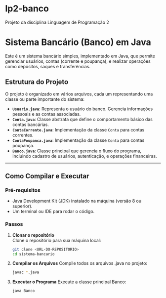 # lp2-banco
Projeto da disciplina Linguagem de Programação 2


# Sistema Bancário (Banco) em Java

Este é um sistema bancário simples, implementado em Java, que permite gerenciar usuários, contas (corrente e poupança), e realizar operações como depósitos, saques e transferências.

## Estrutura do Projeto

O projeto é organizado em vários arquivos, cada um representando uma classe ou parte importante do sistema:

- **`Usuario.java`**: Representa o usuário do banco. Gerencia informações pessoais e as contas associadas.
- **`Conta.java`**: Classe abstrata que define o comportamento básico das contas bancárias.
- **`ContaCorrente.java`**: Implementação da classe `Conta` para contas correntes.
- **`ContaPoupanca.java`**: Implementação da classe `Conta` para contas poupança.
- **`Banco.java`**: Classe principal que gerencia o fluxo do programa, incluindo cadastro de usuários, autenticação, e operações financeiras.

---

## Como Compilar e Executar

### Pré-requisitos
- Java Development Kit (JDK) instalado na máquina (versão 8 ou superior).
- Um terminal ou IDE para rodar o código.

### Passos

1. **Clonar o repositório**  
   Clone o repositório para sua máquina local:
   ```bash
   git clone <URL-DO-REPOSITORIO>
   cd sistema-bancario
2. **Compilar os Arquivos**
   Compile todos os arquivos .java no projeto:
   ```bash
   javac *.java
3. **Executar o Programa**
   Execute a classe principal Banco:
   ```bash
   java Banco
   
